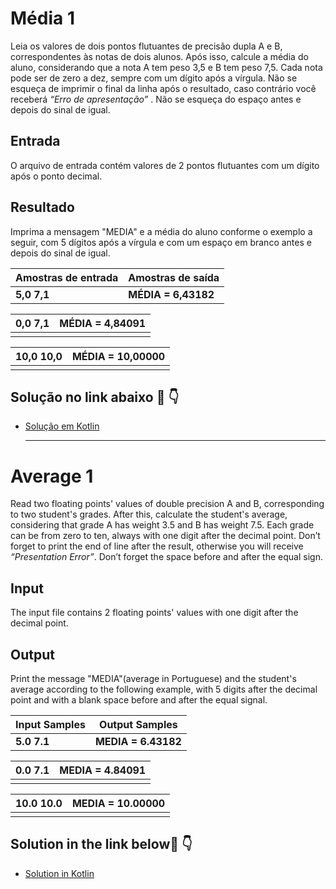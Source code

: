 # Média 1

Leia os valores de dois pontos flutuantes de precisão dupla A e B, correspondentes às notas de dois alunos. Após isso, calcule a média do aluno, considerando que a nota A tem peso 3,5 e B tem peso 7,5. Cada nota pode ser de zero a dez, sempre com um dígito após a vírgula. Não se esqueça de imprimir o final da linha após o resultado, caso contrário você receberá *“Erro de apresentação”* . Não se esqueça do espaço antes e depois do sinal de igual.

## Entrada

O arquivo de entrada contém valores de 2 pontos flutuantes com um dígito após o ponto decimal.

## Resultado

Imprima a mensagem "MEDIA" e a média do aluno conforme o exemplo a seguir, com 5 dígitos após a vírgula e com um espaço em branco antes e depois do sinal de igual.

| Amostras de entrada | Amostras de saída   |
| ------------------- | ------------------- |
| **5,0 7,1**         | **MÉDIA = 6,43182** |

| 0,0 7,1 | MÉDIA = 4,84091 |
| ------- | --------------- |
|         |                 |

| 10,0 10,0 | MÉDIA = 10,00000 |
| --------- | ---------------- |
|           |                  |

## Solução no link abaixo :link: :point_down:

* [Solução em Kotlin](https://github.com/CaioHangai/SantanderBootcampMobileDeveloper/blob/main/Desafios%20iniciais/1%20media1/media1/src/main/kotlin/media1.kt)

  ______________________________

  

# 

# Average 1

Read two floating points' values of double precision A and B, corresponding to two student's grades. After this, calculate the student's average, considering that grade A has weight 3.5 and B has weight 7.5. Each grade can be from zero to ten, always with one digit after the decimal point. Don’t forget to print the end of line after the result, otherwise you will receive *“Presentation Error”*. Don’t forget the space before and after the equal sign.

## Input

The input file contains 2 floating points' values with one digit after the decimal point.

## Output

Print the message "MEDIA"(average in Portuguese) and the student's average according to the following example, with 5 digits after the decimal point and with a blank space before and after the equal signal.

| Input Samples | Output Samples      |
| ------------- | ------------------- |
| **5.0 7.1**   | **MEDIA = 6.43182** |

| 0.0 7.1 | MEDIA = 4.84091 |
| ------- | --------------- |
|         |                 |

| 10.0 10.0 | MEDIA = 10.00000 |
| --------- | ---------------- |
|           |                  |

## Solution in the link below:link: :point_down:

* [Solution in Kotlin](https://github.com/CaioHangai/SantanderBootcampMobileDeveloper/blob/main/Desafios%20iniciais/1%20media1/media1/src/main/kotlin/media1.kt)